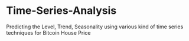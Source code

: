 # Time-Series-Analysis
Predicting the Level, Trend, Seasonality using various kind of time series techniques for Bitcoin House Price
